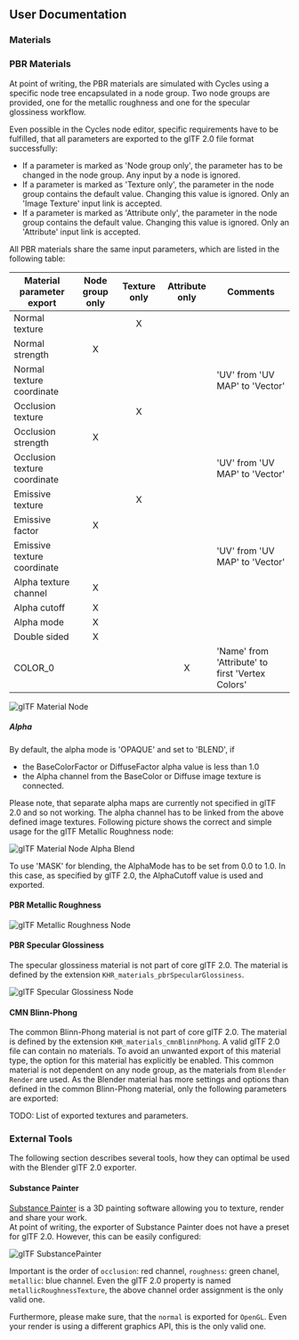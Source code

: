 User Documentation
------------------

### Materials

### PBR Materials
At point of writing, the PBR materials are simulated with Cycles using a specific node tree encapsulated in a node group.
Two node groups are provided, one for the metallic roughness and one for the specular glossiness workflow.

Even possible in the Cycles node editor, specific requirements have to be fulfilled, that all parameters are exported to the glTF 2.0 file format successfully:  

- If a parameter is marked as 'Node group only', the parameter has to be changed in the node group. Any input by a node is ignored.  
- If a parameter is marked as 'Texture only', the parameter in the node group contains the default value. Changing this value is ignored. Only an 'Image Texture' input link is accepted.
- If a parameter is marked as 'Attribute only', the parameter in the node group contains the default value. Changing this value is ignored. Only an 'Attribute' input link is accepted.

All PBR materials share the same input parameters, which are listed in the following table:

|Material parameter export   |Node group only|Texture only|Attribute only|Comments                                        |
|----------------------------|:-------------:|:----------:|:------------:|------------------------------------------------|
|Normal texture              |               |X           |              |                                                |
|Normal strength             |X              |            |              |                                                |
|Normal texture coordinate   |               |            |              |'UV' from 'UV MAP' to 'Vector'                  |
|Occlusion texture           |               |X           |              |                                                |
|Occlusion strength          |X              |            |              |                                                |
|Occlusion texture coordinate|               |            |              |'UV' from 'UV MAP' to 'Vector'                  |
|Emissive texture            |               |X           |              |                                                |
|Emissive factor             |X              |            |              |                                                |
|Emissive texture coordinate |               |            |              |'UV' from 'UV MAP' to 'Vector'                  |
|Alpha texture channel       |X              |            |              |                                                |
|Alpha cutoff                |X              |            |              |                                                |
|Alpha mode                  |X              |            |              |                                                |
|Double sided                |X              |            |              |                                                |
|COLOR_0                     |               |            |X             |'Name' from 'Attribute' to first 'Vertex Colors'|

![glTF Material Node](glTF_Material_Node_Part.png)

##### Alpha

By default, the alpha mode is 'OPAQUE' and set to 'BLEND', if 
- the BaseColorFactor or DiffuseFactor alpha value is less than 1.0  
- the Alpha channel from the BaseColor or Diffuse image texture is connected.  

Please note, that separate alpha maps are currently not specified in glTF 2.0 and so not working.
The alpha channel has to be linked from the above defined image textures. Following picture shows the correct and simple usage for the glTF Metallic Roughness node:

![glTF Material Node Alpha Blend](glTF_Material_Node_Alpha_Blend.png)

To use 'MASK' for blending, the AlphaMode has to be set from 0.0 to 1.0. In this case, as specified by glTF 2.0, the AlphaCutoff value is used and exported.

#### PBR Metallic Roughness

![glTF Metallic Roughness Node](glTF_Metallic_Roughness_Node.png)

#### PBR Specular Glossiness

The specular glossiness material is not part of core glTF 2.0. The material is defined by the extension `KHR_materials_pbrSpecularGlossiness`.

![glTF Specular Glossiness Node](glTF_Specular_Glossiness_Node.png)

#### CMN Blinn-Phong

The common Blinn-Phong material is not part of core glTF 2.0. The material is defined by the extension `KHR_materials_cmnBlinnPhong`.
A valid glTF 2.0 file can contain no materials. To avoid an unwanted export of this material type, the option for this material has explicitly be enabled. This common material is not dependent on any node group, as the materials from `Blender Render` are used. As the Blender material has more settings and options than defined in the common Blinn-Phong material, only the following parameters are exported:

TODO: List of exported textures and parameters.

### External Tools

The following section describes several tools, how they can optimal be used with the Blender glTF 2.0 exporter. 

#### Substance Painter
[Substance Painter](https://www.allegorithmic.com/products/substance-painter) is a 3D painting software allowing you to texture, render and share your work.  
At point of writing, the exporter of Substance Painter does not have a preset for glTF 2.0. However, this can be easily configured:  

![glTF SubstancePainter](glTF_SubstancePainter.png)

Important is the order of `occlusion`: red channel, `roughness`: green chanel, `metallic`: blue channel. Even the glTF 2.0 property is named `metallicRoughnessTexture`, the above channel order assignment is the only valid one.

Furthermore, please make sure, that the `normal` is exported for `OpenGL`. Even your render is using a different graphics API, this is the only valid one.
